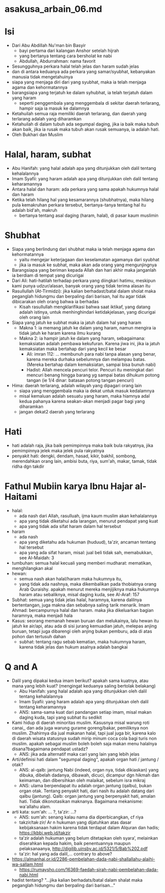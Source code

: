 # asakusa_arbain_06.md

# Isi
* Dari Abu Abdillah Nu'man bin Basyir
  * bayi pertama dari kalangan Anshor setelah hijrah
  * yang bertanya tentang cara bersholat ke nabi
  * Abdullah, Abdurrahman: nama favorit
* Sesungguhnya perkara halal telah jelas dan haram sudah jelas
* dan di antara keduanya ada perkara yang samar/syubhat, kebanyakan manusia
  tidak mengetahuinya
* siapa yang menjaga diri dari yang syubhat, maka ia telah menjaga agama dan kehormatannya
* barangsiapa yang terjatuh ke dalam syhubhat, ia telah terjatuh dalam yang haram
  * seperti penggembala yang menggembala di sekitar daerah terlarang, hampir saja ia
   masuk ke dalamnya
* Ketahuilah semua raja memiliki daerah terlarang, dan daerah yang terlarang adalah 
  yang diharamkan
* Ketahuilah di dalam tubuh ada segumpal daging, jika ia baik maka tubuh akan baik,
  jika ia rusak maka tubuh akan rusak semuanya, ia adalah hati.
* Oleh Bukhari dan Muslim

# Halal, haram, subhat
* Abu Hanifah: yang halal adalah apa yang ditunjukkan oleh dalil tentang kehalalannya
* Imam Syafii: yang haram adalah apa yang ditunjukkan oleh dalil tentang keharamannya
* Antara halal dan haram: ada perkara yang sama apakah hukumnya halal dan haram
* Ketika telah hilang hal yang kesamarannya (shubhatnya), maka hilang pula kemakruhan perkara tersebut,
  bertanya-tanya tentang hal itu adalah bid'ah, makruh
  * bertanya tentang asal daging (haram, halal), di pasar kaum muslimin
 
# Shubhat
* Siapa yang berlindung dari shubhat maka ia telah menjaga agama dan kehormatannya
  * yaitu mengejar keterjagaan dan keselamatan agamanya dari syubhat
  * jika ia masuk ke subhat, maka akan ada orang yang mengunjingnya
* Barangsiapa yang beriman kepada Allah dan hari akhir maka janganlah ia berdiam di 
  tempat yang dicurigai
* Dari Ali: hati-hatilah terhadap perkara yang diingkari hatimu, meskipun kami
  punya udzur/alasan, banyak orang yang tidak terima alasan itu
* Rasullullah (At-Tirmidzi): 
  jika kalian berhadast/batal dalam sholat maka peganglah hidungmu dan 
  berpaling dari barisan, hal itu agar tidak dibicarakan oleh orang bahwa ia berhadas
  * Kisah rasullullah mengklarifikasi bahwa saat iktikaf, yang datang adalah istinya,
    untuk menhinghindari ketidakjelasan, yang dicurigai oleh orang lain
* Siapa yang jatuh ke subhat maka ia jatuh dalam hal yang haram
  * Makna 1: ia memang jatuh ke dalam yang haram, 
    namun mengira ia tidak jatuh ke haram karena ilmu kurang
  * Makna 2: ia hampir jatuh ke dalam yang haram, sebagaimana: 
    kemaksiatan adalah pembawa kekufuran.
    Karena jiwa ini, jika ia jatuh kemaksiatan maka bertahap dari yang kecil ke besar
    * Ali: imran 112: ... membunuh para nabi tanpa alasan yang benar,
      karena mereka durhaka sebelumnya dan melampau batas.
      (Mereka bertahap dalam kemaksiatan, sampai bisa bunuh nabi)  
    * Hadist: Allah mencela pencuri telor.
      Pencuri itu meningkat dari mencuri benang hingga barang yg sampai batas dihukum
      potong tangan (ie 1/4 dinar: batasan potong tangan pencuri)    
* Hima: daerah terlarang, adalah wilayah yang dipagari orang lain
  * siapa yang menggembala maka ia dekat untuk masuk kedalamnya
  * misal kemaluan adalah sesuatu yang haram, maka hiamnya adal kedua pahanya 
    karena seakan-akan menjadi pagar bagi yang diharamkan
  * jangan dekat2 daerah yang terlarang
  
# Hati
* hati adalah raja, jika baik pemimpinnya maka baik bula rakyatnya,
  jika pemimpinnya jelek maka jelek pula rakyatnya
* penyakit hati: dengki, dendam, hasad, kikir, bakhil, sombong, 
  merendahkan orang lain, ambisi buta, riya, sum'ah, makar, tamak, 
  tidak ridha dgn takdir

# Fathul Mubiin karya Ibnu Hajar al-Haitami
* halal:
  * ada nash dari Allah, rasulluah, ijma kaum muslim akan kehalalannya
  * apa yang tidak diketahui ada larangan, menurut pendapat yang kuat
  * apa yang tidak ada sifat haram dalam hal tersebut
* haram
  * ada nash
  * apa yang diketahu ada hukuman (huduud), ta'zir, ancaman tentang hal tersebut
  * apa yang ada sifat haram,
    misal: jual beli tidak sah, memabukkan, see Al-Maidah: 3
* tumbuhan: semua halal kecuali yang memberi mudharat: mematikan, menghilangkan akal
* hewan: 
  * semua nash akan halal/haram maka hukumnya itu,
  * yang tidak ada nashnya, maka dikembalikan pada thobiatnya orang Arab Quraishy.
    apakah menurut mereka menjijiknya maka hukumnya haram atau sebaliknya,
    misal daging kuda,
    see Al-Araf: 157
* Subhat:
  semua yang tidak jelas halal, haramnya, karena dalilnya bertentangan, juga
  makna dan sebabnya saling tarik menarik.
  Imam Ahmad: bercampurnya halal dan haram. maka jika dikeluarkan bagian haramnya, 
  maka menjadi hala
* Kasus: seorang memanah hewan buruan dan melukainya, lalu hewan itu
  jatuh ke air/api, atau ada di sisi jurang kemuadian jatuh,
  melepas anjing buruan, tetapi juga dibarengi oleh anjing bukan pemburu,
  ada di atas pohon dan tertusuh dahan
  * subhat: tentang ragu sebab kematian, maka hukumnya haram, karena tidak jelas
    dan hukum asalnya adalah bangkai
  
# Q and A
* Dalil yang dipakai kedua imam berikut? apakah sama kuatnya, atau mana yang lebih
  kuat? (mengingat keduanya saling bertolak belakang)
  * Abu Hanifah: yang halal adalah apa yang ditunjukkan oleh dalil tentang kehalalannya
  * Imam Syafii: yang haram adalah apa yang ditunjukkan oleh dalil tentang keharamannya
  * ANS: sama-sama kuat dari pandangan setiap imam, misal makan daging kuda,
  tapi yang subhat itu sedikit
* Kami hidup di daerah minoritas muslim. Kasusnya misal warung roti canai,, dan ada juga warung gurame goreng/bakar, pemiliknya non muslim. Zhahirnya dia jual makanan halal, tapi jual juga bir, karena kalo di daerah wisata statusnya sudah mirip minum coca cola bagi turis non muslim. apakah sebagai muslim boleh boleh saja makan menu halalnya disana?bagaimana pendapat ustadz?
  * ANS: jika ada alternatif maka cari yang lain yang lebih jelas
* Arti/definisi hati dalam "segumpal daging", apakah organ hati / jantung / otak?
  * ANS: al-qalb: jantung Nabi (indeed, organ nya, tidak dikiaskan) 
    yang dibuka, dibelah dadanya, dibawah, dicuci, dicampur dgn hikmah dan keimaman,
    dan dibersihkan oleh malaikat, sebelum isra mikraj
  * ANS: ulama berpendapat itu adalah organ jantung (qalbu), bukan organ otak.
    Tentang penyakit hati, dari nash itu adalah datang dari qalbu (jantung).
    Qalb: organ jantung yang berpenyakit hati, amalan hati. 
    Tidak dikonotasikan maknanya.
    Bagaimana mekanisme: wa'allahu alam.
* arti kata: sum'ah: ... ?, ta'zir: ...?
  * ANS: sum'ah: senang kalau nama dia diperbicangkan, cf riya
  * takzir/tak·zir/ Ar n hukuman yang dijatuhkan atas dasar kebijaksanaan hakim karena tidak terdapat dalam Alquran dan hadis; https://kbbi.web.id/takzir
  * ta’zir adalah hukuman yang belum ditetapkan oleh syara’,
melainkan diserahkan kepada hakim, baik penentuannya maupun
pelaksanaanya, http://digilib.uinsby.ac.id/5321/5/Bab%202.pdf
  * ta'zir: hal yang ada dalil,... contrary to above?
* https://almanhaj.or.id/2286-pembelahan-dada-nabi-shallallahu-alaihi-wa-sallam.html
  * https://rumaysho.com/16369-faedah-sirah-nabi-pembelahan-dada-nabi.html
* hadist tentang? "...jika kalian berhadats/batal dalam shalat maka peganglah hidungmu dan berpaling dari barisan..."
